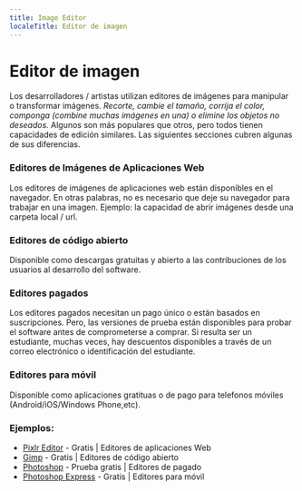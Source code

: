 ```yaml
---
title: Image Editor
localeTitle: Editor de imagen
---
```

# Editor de imagen

Los desarrolladores / artistas utilizan editores de imágenes para manipular o transformar imágenes. _Recorte, cambie el tamaño, corrija el color, componga (combine muchas imágenes en una) o elimine los objetos no deseados._ Algunos son más populares que otros, pero todos tienen capacidades de edición similares. Las siguientes secciones cubren algunas de sus diferencias.

### Editores de Imágenes de Aplicaciones Web

Los editores de imágenes de aplicaciones web están disponibles en el navegador. En otras palabras, no es necesario que deje su navegador para trabajar en una imagen. Ejemplo: la capacidad de abrir imágenes desde una carpeta local / url.

### Editores de código abierto

Disponible como descargas gratuitas y abierto a las contribuciones de los usuarios al desarrollo del software.

### Editores pagados

Los editores pagados necesitan un pago único o están basados ​​en suscripciones. Pero, las versiones de prueba están disponibles para probar el software antes de comprometerse a comprar. Si resulta ser un estudiante, muchas veces, hay descuentos disponibles a través de un correo electrónico o identificación del estudiante.

### Editores para móvil

Disponible como aplicaciones gratituas o de pago para telefonos móviles (Android/iOS/Windows Phone,etc).


### Ejemplos:

*   [Pixlr Editor](https://pixlr.com/editor/) - Gratis | Editores de aplicaciones Web
*   [Gimp](https://www.gimp.org/) - Gratis | Editores de código abierto
*   [Photoshop](https://www.adobe.com/products/photoshop.html) - Prueba gratis | Editores de pagado
*   [Photoshop Express](https://www.photoshop.com/products/photoshopexpress) - Gratis | Editores para móvil
